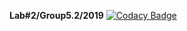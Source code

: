 **Lab#2/Group5.2/2019**
[![Codacy Badge](https://api.codacy.com/project/badge/Grade/5b691c8b885a4b98974953f3a4377665)](https://app.codacy.com/app/FanFairr/java.labs.Group5.2.TaskManager?utm_source=github.com&utm_medium=referral&utm_content=FanFairr/java.labs.Group5.2.TaskManager&utm_campaign=Badge_Grade_Dashboard)

